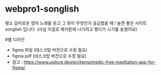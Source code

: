 # webpro1-songlish

평소 감미로운 영어 노래를 듣고 그 뜻이 무엇인가 궁금했을 때 ! 놀면 좋은 사이트 songlish 입니다. (사실 이걸로 해커톤에 나가려고 했다가 시기를 놓쳤어요) 

#웹 디자인 

- figma 파일 (데스크탑 버전으로 수정 필요)
- figma pdf (데스크탑 버전으로 수정 필요)
- 참고 : https://www.uistore.design/items/medic-free-meditation-app-for-figma/

